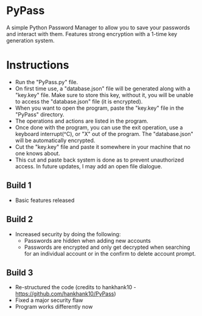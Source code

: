 # PyPass
A simple Python Password Manager to allow you to save your passwords and interact with them. Features strong encryption with a 1-time key generation system.

# Instructions
* Run the "PyPass.py" file.
* On first time use, a "database.json" file will be generated along with a "key.key" file. Make sure to store this key, without it, you will be unable to access the "database.json" file (it is encrypted).
* When you want to open the program, paste the "key.key" file in the "PyPass" directory.
* The operations and actions are listed in the program.
* Once done with the program, you can use the exit operation, use a keyboard interrupt(^C), or "X" out of the program. The "database.json" will be automatically encrypted.
* Cut the "key.key" file and paste it somewhere in your machine that no one knows about.
* This cut and paste back system is done as to prevent unauthorized access. In future updates, I may add an open file dialogue.

## Build 1
* Basic features released

## Build 2
* Increased security by doing the following:
  - Passwords are hidden when adding new accounts
  - Passwords are encrypted and only get decrypted when searching for an individual account or in the confirm to delete account prompt.
 
 ## Build 3
 * Re-structured the code (credits to hankhank10 - https://github.com/hankhank10/PyPass)
 * Fixed a major security flaw
 * Program works differently now
